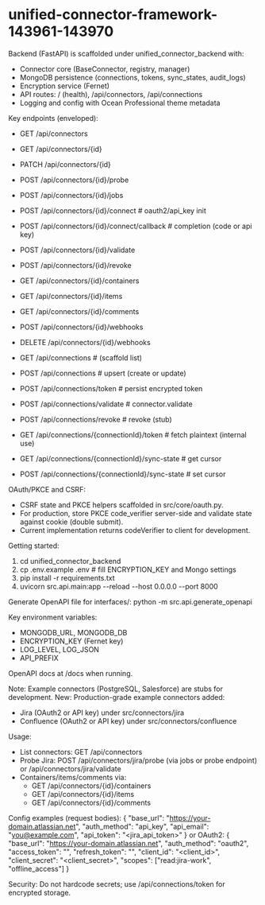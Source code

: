 # unified-connector-framework-143961-143970

Backend (FastAPI) is scaffolded under unified_connector_backend with:
- Connector core (BaseConnector, registry, manager)
- MongoDB persistence (connections, tokens, sync_states, audit_logs)
- Encryption service (Fernet)
- API routes: / (health), /api/connectors, /api/connections
- Logging and config with Ocean Professional theme metadata

Key endpoints (enveloped):
- GET   /api/connectors
- GET   /api/connectors/{id}
- PATCH /api/connectors/{id}
- POST  /api/connectors/{id}/probe
- POST  /api/connectors/{id}/jobs
- POST  /api/connectors/{id}/connect                # oauth2/api_key init
- POST  /api/connectors/{id}/connect/callback       # completion (code or api key)
- POST  /api/connectors/{id}/validate
- POST  /api/connectors/{id}/revoke
- GET   /api/connectors/{id}/containers
- GET   /api/connectors/{id}/items
- GET   /api/connectors/{id}/comments
- POST  /api/connectors/{id}/webhooks
- DELETE /api/connectors/{id}/webhooks

- GET   /api/connections                            # (scaffold list)
- POST  /api/connections                            # upsert (create or update)
- POST  /api/connections/token                      # persist encrypted token
- POST  /api/connections/validate                   # connector.validate
- POST  /api/connections/revoke                     # revoke (stub)
- GET   /api/connections/{connectionId}/token       # fetch plaintext (internal use)
- GET   /api/connections/{connectionId}/sync-state  # get cursor
- POST  /api/connections/{connectionId}/sync-state  # set cursor

OAuth/PKCE and CSRF:
- CSRF state and PKCE helpers scaffolded in src/core/oauth.py.
- For production, store PKCE code_verifier server-side and validate state against cookie (double submit).
- Current implementation returns codeVerifier to client for development.

Getting started:
1) cd unified_connector_backend
2) cp .env.example .env  # fill ENCRYPTION_KEY and Mongo settings
3) pip install -r requirements.txt
4) uvicorn src.api.main:app --reload --host 0.0.0.0 --port 8000

Generate OpenAPI file for interfaces/:
python -m src.api.generate_openapi

Key environment variables:
- MONGODB_URL, MONGODB_DB
- ENCRYPTION_KEY (Fernet key)
- LOG_LEVEL, LOG_JSON
- API_PREFIX

OpenAPI docs at /docs when running.

Note: Example connectors (PostgreSQL, Salesforce) are stubs for development.
New: Production-grade example connectors added:
- Jira (OAuth2 or API key) under src/connectors/jira
- Confluence (OAuth2 or API key) under src/connectors/confluence

Usage:
- List connectors: GET /api/connectors
- Probe Jira: POST /api/connectors/jira/probe (via jobs or probe endpoint) or /api/connectors/jira/validate
- Containers/items/comments via:
  - GET /api/connectors/{id}/containers
  - GET /api/connectors/{id}/items
  - GET /api/connectors/{id}/comments

Config examples (request bodies):
{
  "base_url": "https://your-domain.atlassian.net",
  "auth_method": "api_key",
  "api_email": "you@example.com",
  "api_token": "<jira_api_token>"
}
or OAuth2:
{
  "base_url": "https://your-domain.atlassian.net",
  "auth_method": "oauth2",
  "access_token": "<access>",
  "refresh_token": "<refresh>",
  "client_id": "<client_id>",
  "client_secret": "<client_secret>",
  "scopes": ["read:jira-work", "offline_access"]
}

Security: Do not hardcode secrets; use /api/connections/token for encrypted storage.
